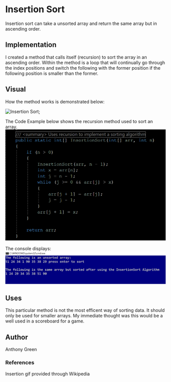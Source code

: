 ﻿# Insertion Sort
Insertion sort can take a unsorted array and return the same array but in ascending order. 
## Implementation
I created a method that calls itself (recursion) to sort the array in an ascending order. Within the method is a loop that will continually go through the index positions and switch the following with the former position if the following position is smaller than the former. 

## Visual
How the method works is demonstrated below:

![Insertion Sort](https://upload.wikimedia.org/wikipedia/commons/4/42/Insertion_sort.gif);

The Code Example below shows the recursion method used to sort an array.
![Code Example](https://github.com/cascadianrebel/data-structures-and-algorithms/blob/master/assets/SortingCode.PNG)

The console displays: 
![Sorting Console Display](https://github.com/cascadianrebel/data-structures-and-algorithms/blob/LeftJoinHash/assets/InsertSortConsole.PNG)

## Uses
This particular method is not the most efficent way of sorting data. It should only be used for smaller arrays. My immediate thought was this would be a well used in a scoreboard for a game. 

## Author
Anthony Green

### References

Insertion gif provided through Wikipedia
